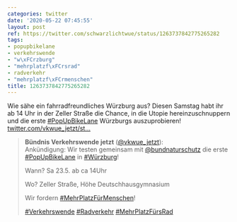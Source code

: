 ```yaml
---
categories: twitter
date: '2020-05-22 07:45:55'
layout: post
ref: https://twitter.com/schwarzlichtwue/status/1263737842775265282
tags:
- popupbikelane
- verkehrswende
- "w\xFCrzburg"
- "mehrplatzf\xFCrsrad"
- radverkehr
- "mehrplatzf\xFCrmenschen"
title: 1263737842775265282
---
```

Wie sähe ein fahrradfreundliches Würzburg aus? Diesen Samstag habt ihr ab 14 Uhr in der Zeller Straße die Chance, in die Utopie hereinzuschnuppern und die erste [#PopUpBikeLane](/t/popupbikelane) Würzburgs auszuprobieren! [twitter.com/vkwue_jetzt/st…](https://twitter.com/vkwue_jetzt/status/1263696170406367233)
> <b>Bündnis Verkehrswende jetzt</b> ([@vkwue_jetzt](https://twitter.com/vkwue_jetzt)):  
>Ankündigung: Wir testen gemeinsam mit [@bundnaturschutz](https://twitter.com/bundnaturschutz) die erste [#PopUpBikeLane](/t/popupbikelane) in [#Würzburg](/t/würzburg)!   
>  
>  
>  
>Wann? Sa 23.5. ab ca 14Uhr  
>  
>Wo? Zeller Straße, Höhe Deutschhausgymnasium  
>  
>  
>  
>Wir fordern [#MehrPlatzFürMenschen](/t/mehrplatzfürmenschen)!  
>  
>[#Verkehrswende](/t/verkehrswende) [#Radverkehr](/t/radverkehr) [#MehrPlatzFürsRad](/t/mehrplatzfürsrad)   

